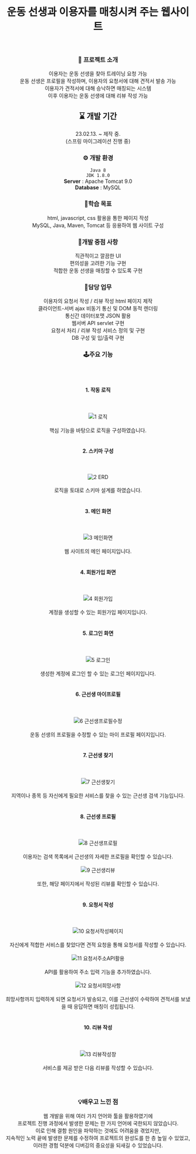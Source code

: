 <div align="center">

# 운동 선생과 이용자를 매칭시켜 주는 웹사이트
</br>

### 🚀 프로젝트 소개
이용자는 운동 선생을 찾아 트레이닝 요청 가능
</br>
운동 선생은 프로필을 작성하며, 이용자의 요청서에 대해 견적서 발송 가능
</br>
이용자가 견적서에 대해 승낙하면 매칭되는 시스템
</br>
이후 이용자는 운동 선생에 대해 리뷰 작성 가능
</br>

## ⌛ 개발 기간
23.02.13. ~ 제작 중.
</br>
(스프링 마이그레이션 진행 중)

### ⚙ 개발 환경
`Java 8`
</br>
`JDK 1.8.0`
</br>
**Server** : Apache Tomcat 9.0
</br>
**Database** : MySQL

### 🎯학습 목표
html, javascript, css 활용을 통한 페이지 작성
</br>
MySQL, Java, Maven, Tomcat 등 응용하여 웹 사이트 구성

### 🚨개발 중점 사항
직관적이고 깔끔한 UI
</br>
편의성을 고려한 기능 구현
</br>
적합한 운동 선생을 매칭할 수 있도록 구현
</br>

### 💼담당 업무
이용자의 요청서 작성 / 리뷰 작성 html 페이지 제작
</br>
클라이언트-서버 ajax 비동기 통신 및 DOM 동적 렌더링
</br>
통신간 데이터포맷 JSON 활용
</br>
웹서버 API servlet 구현
</br>
요청서 처리 / 리뷰 작성 서비스 정의 및 구현
</br>
DB 구성 및 입/출력 구현

### 🕹주요 기능
<br></br>
#### 1. 작동 로직
<br></br>
![1 로직](https://user-images.githubusercontent.com/119999798/229037502-4ee36208-ab5c-4928-92f3-9ae2db42fb97.jpg)
<br></br>
핵심 기능을 바탕으로 로직을 구성하였습니다. 
<br></br>
#### 2. 스키마 구성
<br></br>
![2 ERD](https://user-images.githubusercontent.com/119999798/229037506-432ec58c-439a-489e-b9d8-fb0c10228e41.png)
<br></br>
로직을 토대로 스키마 설계를 하였습니다. 
<br></br>
#### 3. 메인 화면
<br></br>
![3 메인화면](https://user-images.githubusercontent.com/119999798/229037509-43f86609-d9c7-4511-b574-7588618afd79.png)
<br></br>
웹 사이트의 메인 페이지입니다. 
<br></br>
#### 4. 회원가입 화면
<br></br>
![4 회원가입](https://user-images.githubusercontent.com/119999798/229037505-0ef1823c-73ca-4ee2-ba3f-de532ae2292e.png)
<br></br>
계정을 생성할 수 있는 회원가입 페이지입니다. 
<br></br>
#### 5. 로그인 화면
<br></br>
![5 로그인](https://user-images.githubusercontent.com/119999798/229033001-1ea4658b-9dea-439c-a7f1-796b827b3d4f.png)
<br></br>
생성한 계정에 로그인 할 수 있는 로그인 페이지입니다. 
<br></br>
#### 6. 근선생 마이프로필
<br></br>
![6 근선생프로필수정](https://user-images.githubusercontent.com/119999798/229033002-f80a979e-2f2b-452c-9835-fcc4360a19c2.png)
<br></br>
운동 선생의 프로필을 수정할 수 있는 마이 프로필 페이지입니다. 
<br></br>
#### 7. 근선생 찾기
<br></br>
![7 근선생찾기](https://user-images.githubusercontent.com/119999798/229037510-7a8cfe33-c386-4447-8540-2e93ecae8509.png)
<br></br>
지역이나 종목 등 자신에게 필요한 서비스를 찾을 수 있는 근선생 검색 기능입니다. 
<br></br>
#### 8. 근선생 프로필
<br></br>
![8 근선생프로필](https://user-images.githubusercontent.com/119999798/229033005-4c409f5b-a053-466c-bb53-337b2a6c59dd.png)
<br></br>
이용자는 검색 목록에서 근선생의 자세한 프로필을 확인할 수 있습니다. 
<br></br>
![9 근선생리뷰](https://user-images.githubusercontent.com/119999798/229033007-39019570-e232-4dfc-b257-3875a8c45631.png)
<br></br>
또한, 해당 페이지에서 작성된 리뷰를 확인할 수 있습니다. 
<br></br>
#### 9. 요청서 작성
<br></br>
![10 요청서작성페이지](https://user-images.githubusercontent.com/119999798/229037494-0bb08134-703f-4305-b1c9-e32330ea064f.png)
<br></br>
자신에게 적합한 서비스를 찾았다면 견적 요청을 통해 요청서를 작성할 수 있습니다. 
<br></br>
![11 요청서주소API활용](https://user-images.githubusercontent.com/119999798/229037499-cce88b94-34bd-4cec-ab4b-6fb61e69e208.png)
<br></br>
API를 활용하여 주소 입력 기능을 추가하였습니다. 
<br></br>
![12 요청서희망사항](https://user-images.githubusercontent.com/119999798/229033017-1ac21870-5560-4a97-a45d-d38387a72248.png)
<br></br>
희망사항까지 입력하게 되면 요청서가 발송되고, 이를 근선생이 수락하여 견적서를 보냈을 때 응답하면 매칭이 성립됩니다. 
<br></br>
#### 10. 리뷰 작성
<br></br>
![13 리뷰작성창](https://user-images.githubusercontent.com/119999798/229033018-2edb8093-8c7b-43ef-9ceb-680a25c53e6a.png)
<br></br>
서비스를 제공 받은 다음 리뷰를 작성할 수 있습니다. 

</br>
</br>

### 💡배우고 느낀 점
웹 개발을 위해 여러 가지 언어와 툴을 활용하였기에 
</br>
프로젝트 진행 과정에서 발생한 문제는 한 가지 언어에 국한되지 않았습니다. 
</br>
이로 인해 결함 원인을 파악하는 것에도 어려움을 겪었지만, 
</br>
지속적인 노력 끝에 발생한 문제를 수정하여 프로젝트의 완성도를 한 층 높일 수 있었고, 
</br>
이러한 경험 덕분에 디버깅의 중요성을 되새길 수 있었습니다.
</br>

<div>
